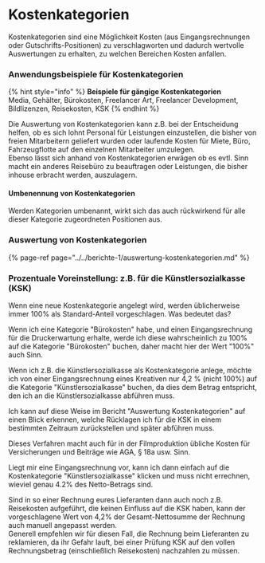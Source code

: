 # Kostenkategorien

Kostenkategorien sind eine Möglichkeit Kosten \(aus Eingangsrechnungen oder Gutschrifts-Positionen\) zu verschlagworten und dadurch wertvolle Auswertungen zu erhalten, zu welchen Bereichen Kosten anfallen.

### Anwendungsbeispiele für Kostenkategorien

{% hint style="info" %}
**Beispiele für gängige Kostenkategorien**  
Media, Gehälter, Bürokosten, Freelancer Art, Freelancer Development, Bildlizenzen, Reisekosten, KSK
{% endhint %}

Die Auswertung von Kostenkategorien kann z.B. bei der Entscheidung helfen, ob es sich lohnt Personal für Leistungen einzustellen, die bisher von freien Mitarbeitern geliefert wurden oder laufende Kosten für Miete, Büro, Fahrzeugflotte auf den einzelnen Mitarbeiter umzulegen.   
Ebenso lässt sich anhand von Kostenkategorien erwägen ob es evtl. Sinn macht ein anderes Reisebüro zu beauftragen oder Leistungen, die bisher inhouse erbracht werden, auszulagern.

#### Umbenennung von Kostenkategorien

Werden Kategorien umbenannt, wirkt sich das auch rückwirkend für alle dieser Kategorie zugeordneten Positionen aus.

### Auswertung von Kostenkategorien

{% page-ref page="../../berichte-1/auswertung-kostenkategorien.md" %}

### Prozentuale Voreinstellung: z.B. für die Künstlersozialkasse \(KSK\)

Wenn eine neue Kostenkategorie angelegt wird, werden üblicherweise immer 100% als Standard-Anteil vorgeschlagen. Was bedeutet das?

Wenn ich eine Kategorie "Bürokosten" habe, und einen Eingangsrechnung für die Druckerwartung erhalte, werde ich diese wahrscheinlich zu 100% auf die Kategorie "Bürokosten" buchen, daher macht hier der Wert "100%" auch Sinn.

Wenn ich z.B. die Künstlersozialkasse als Kostenkategorie anlege, möchte ich von einer Eingangsrechnung eines Kreativen nur 4,2 % \(nicht 100%\) auf die Kategorie "Künstlersozialkasse" buchen, da dies dem Betrag entspricht, den ich an die Künstlersozialkasse abführen muss.

Ich kann auf diese Weise im Bericht "Auswertung Kostenkategorien" auf einen Blick erkennen, welche Rücklagen ich für die KSK in einem bestimmten Zeitraum zurückstellen und später abführen muss.

Dieses Verfahren macht auch für in der Filmproduktion übliche Kosten für Versicherungen und Beiträge wie AGA, § 18a usw. Sinn.

Liegt mir eine Eingangsrechnung vor, kann ich dann einfach auf die Kostenkategorie "Künstlersozialkasse" klicken und muss nicht errechnen, wieviel genau 4.2% des Netto-Betrags sind.  
  
Sind in so einer Rechnung eures Lieferanten dann auch noch z.B. Reisekosten aufgeführt, die keinen Einfluss auf die KSK haben, kann der vorgeschlagene Wert von 4,2% der Gesamt-Nettosumme der Rechnung auch manuell angepasst werden.  
Generell empfehlen wir für diesen Fall, die Rechnung beim Lieferanten zu reklamieren, da ihr Gefahr lauft, bei einer Prüfung KSK auf den vollen Rechnungsbetrag \(einschließlich Reisekosten\) nachzahlen zu müssen.

